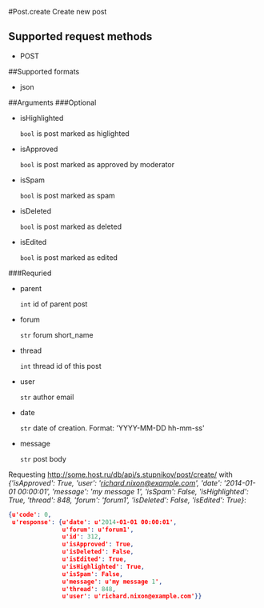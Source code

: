 #Post.create
Create new post

## Supported request methods 
* POST

##Supported formats
* json

##Arguments
###Optional
* isHighlighted

   ```bool``` is post marked as higlighted
* isApproved

   ```bool``` is post marked as approved by moderator
* isSpam

   ```bool``` is post marked as spam
* isDeleted

   ```bool``` is post marked as deleted
* isEdited

   ```bool``` is post marked as edited


###Requried
* parent

   ```int``` id of parent post
* forum

   ```str``` forum short_name
* thread

   ```int``` thread id of this post
* user

   ```str``` author email
* date

   ```str``` date of creation. Format: 'YYYY-MM-DD hh-mm-ss'
* message

   ```str``` post body


Requesting http://some.host.ru/db/api/s.stupnikov/post/create/ with _{'isApproved': True, 'user': 'richard.nixon@example.com', 'date': '2014-01-01 00:00:01', 'message': 'my message 1', 'isSpam': False, 'isHighlighted': True, 'thread': 848, 'forum': 'forum1', 'isDeleted': False, 'isEdited': True}_:
```json
{u'code': 0,
 u'response': {u'date': u'2014-01-01 00:00:01',
               u'forum': u'forum1',
               u'id': 312,
               u'isApproved': True,
               u'isDeleted': False,
               u'isEdited': True,
               u'isHighlighted': True,
               u'isSpam': False,
               u'message': u'my message 1',
               u'thread': 848,
               u'user': u'richard.nixon@example.com'}}
```
